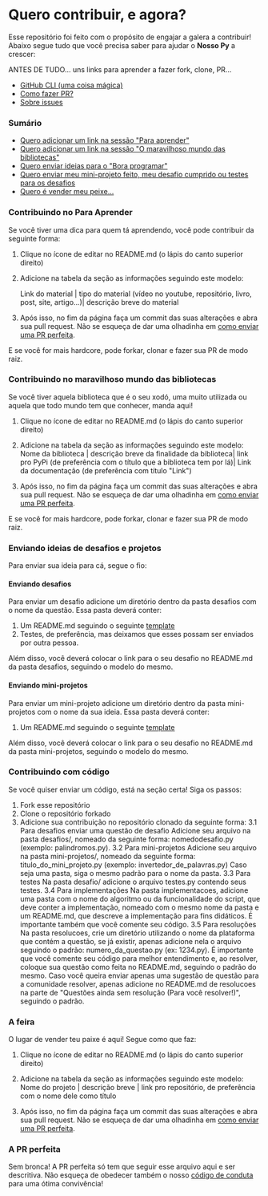 # Quero contribuir, e agora?
Esse repositório foi feito com o propósito de engajar a galera a contribuir! Abaixo segue tudo que você precisa saber para ajudar o **Nosso Py** a crescer:

ANTES DE TUDO... uns links para aprender a fazer fork, clone, PR...

- [GitHub CLI (uma coisa mágica)](https://cli.github.com/manual/)
- [Como fazer PR?](https://www.digitalocean.com/community/tutorials/como-criar-um-pull-request-no-github-pt)
- [Sobre issues](https://docs.github.com/pt/free-pro-team@latest/github/managing-your-work-on-github/about-issues)


### Sumário

- [Quero adicionar um link na sessão "Para aprender"](#Contribuindo-no-Para-Aprender)
-  [Quero adicionar um link na sessão "O maravilhoso mundo das bibliotecas"](#Contribuindo-no-maravilhoso-mundo-das-bibliotecas)
- [Quero enviar ideias para o "Bora programar"](#Enviando-ideias-de-desafios-e-projetos)
- [Quero enviar meu mini-projeto feito, meu desafio cumprido ou testes para os desafios](#Contribuindo-com-código)
- [Quero é vender meu peixe...](#A-feira)

### Contribuindo no Para Aprender
Se você tiver uma dica para quem tá aprendendo, você pode contribuir da seguinte forma:

1. Clique no ícone de editar no README.md (o lápis do canto superior direito)
2. Adicione na tabela da seção as informações seguindo este modelo:

	Link do material | tipo do material (vídeo no youtube, repositório, livro, post, site, artigo...)| descrição breve do material

3. Após isso,  no fim da página faça um commit das suas alterações e abra sua pull request. Não se esqueça de dar uma olhadinha em [como enviar uma PR perfeita](#A-PR-Perfeita).

E se você for mais hardcore, pode forkar, clonar e fazer sua PR de modo raiz. 

### Contribuindo no maravilhoso mundo das bibliotecas
Se você tiver aquela biblioteca que é o seu xodó, uma muito utilizada ou aquela que todo mundo tem que conhecer, manda aqui!

1. Clique no ícone de editar no README.md (o lápis do canto superior direito)
2. Adicione na tabela da seção as informações seguindo este modelo:
	Nome da biblioteca | descrição breve da finalidade da biblioteca| link pro PyPi (de preferência com o título que a biblioteca tem por lá)| Link da documentação (de preferência com título "Link")

3. Após isso,  no fim da página faça um commit das suas alterações e abra sua pull request. Não se esqueça de dar uma olhadinha em [como enviar uma PR perfeita](#A-PR-Perfeita).

E se você for mais hardcore, pode forkar, clonar e fazer sua PR de modo raiz. 

### Enviando ideias de desafios e projetos
Para enviar sua ideia para cá, segue o fio:

#### Enviando desafios
Para enviar um desafio adicione um diretório dentro da pasta desafios com o nome da questão.
Essa pasta deverá conter:

1. Um README.md seguindo o seguinte [template](./templates/DESAFIO.md)
2. Testes, de preferência, mas deixamos que esses possam ser enviados por outra pessoa.

Além disso, você deverá colocar o link para o seu desafio no README.md da pasta desafios, seguindo o modelo do mesmo.

#### Enviando mini-projetos
Para enviar um mini-projeto adicione um diretório dentro da pasta mini-projetos com o nome da sua ideia.
Essa pasta deverá conter:

1. Um README.md seguindo o seguinte [template](./templates/MINI-PROJETO.md)

Além disso, você deverá colocar o link para o seu desafio no README.md da pasta mini-projetos, seguindo o modelo do mesmo.

### Contribuindo com código
Se você quiser enviar um código, está na seção certa!
Siga os passos:

1. Fork esse repositório
2. Clone o repositório forkado
3. Adicione sua contribuição no repositório clonado da seguinte forma:
	3.1 Para desafios enviar uma questão de desafio
		Adicione seu arquivo na pasta desafios/<nome do desafio>, nomeado da seguinte forma: nomedodesafio.py (exemplo: palindromos.py).
	3.2 Para mini-projetos
		Adicione seu arquivo na pasta mini-projetos/<nome do mini-projeto>, nomeado da seguinte forma:
		titulo_do_mini_projeto.py (exemplo: invertedor_de_palavras.py)
		Caso seja uma pasta, siga o mesmo padrão para o nome da pasta.
	3.3 Para testes
		Na pasta desafio/<nome do desafio> adicione o arquivo testes.py contendo seus testes. 
	3.4 Para implementações
		Na pasta implementacoes, adicione uma pasta com o nome do algoritmo ou da funcionalidade do script, que deve conter a implementação, nomeado com o mesmo nome da pasta e um README.md, que descreve a implementação para fins didáticos. É importante também que você comente seu código. 
	3.5 Para resoluções
		Na pasta resolucoes, crie um diretório utilizando o nome da plataforma que contém a questão, se já existir, apenas adicione nela o arquivo seguindo o padrão:
		numero_da_questao.py (ex: 1234.py).
		É importante que você comente seu código para melhor entendimento e, ao resolver, coloque sua questão como feita no README.md, seguindo o padrão do mesmo.
		Caso você queira enviar apenas uma sugestão de questão para a comunidade resolver, apenas adicione no README.md de resolucoes na parte de "Questões ainda sem resolução (Para você resolver!)", seguindo o padrão. 

### A feira
O lugar de vender teu paixe é aqui! Segue como que faz:

1. Clique no ícone de editar no README.md (o lápis do canto superior direito)

2. Adicione na tabela da seção as informações seguindo este modelo:
	Nome do projeto | descrição breve | link pro repositório, de preferência com o nome dele como título

3. Após isso,  no fim da página faça um commit das suas alterações e abra sua pull request. Não se esqueça de dar uma olhadinha em [como enviar uma PR perfeita](#A-PR-Perfeita).

### A PR perfeita
Sem bronca! A PR perfeita só tem que seguir esse arquivo aqui e ser descritiva. Não esqueça de obedecer também o nosso [código de conduta](./codigo-de-conduta) para uma ótima convivência!
